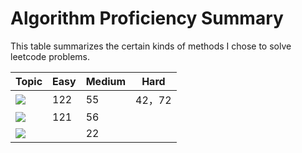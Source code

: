 # Algorithm Proficiency Summary

This table summarizes the certain kinds of methods I chose to solve leetcode problems. 

|Topic|Easy|Medium|Hard|
|-----|----|------|----|
|![](https://img.shields.io/badge/Dynamic-Programming-brightgreen.svg)|122|55|42，72|
|![](https://img.shields.io/badge/Greedy-Algorithm-blue.svg)|121|56||
|![](https://img.shields.io/badge/BFS-DFS-orange.svg)||22||

